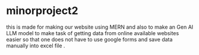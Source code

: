 # minorproject2
this is made for making our website using MERN and also to make an Gen AI LLM model to make task of getting data from online available websites easier so that one does not have to use google forms and save data manually into excel file .
